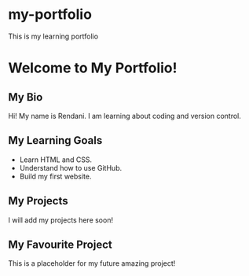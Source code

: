 # my-portfolio
This is my learning portfolio
# Welcome to My Portfolio!

## My Bio
Hi! My name is Rendani. I am learning about coding and version control.

## My Learning Goals
- Learn HTML and CSS.
- Understand how to use GitHub.
- Build my first website.

## My Projects
I will add my projects here soon!

## My Favourite Project
This is a placeholder for my future amazing project!
